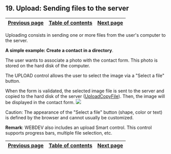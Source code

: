 
## 19. Upload: Sending files to the server
			

| [Previous page](../Concepts_WB/1410087129.md) | [Table of contents](../Concepts_WB/1410087102.md) | [Next page](../Concepts_WB/1410087131.md) |
| --- | --- | --- |



<a name="NOTE1"></a>
<a name="NOTE1_1"></a>
Uploading consists in sending one or more files from the user's computer to the server.

**A simple example: Create a contact in a directory**.

The user wants to associate a photo with the contact form. This photo is stored on the hard disk of the computer.

The UPLOAD control allows the user to select the image via a "Select a file" button.

When the form is validated, the selected image file is sent to the server and copied to the hard disk of the server ([UploadCopyFile](../WDLang2/3012023.md)).
Then, the image will be displayed in the contact form.
![](https://doc.pcsoft.fr/en-US/images/image.awp?langid=3&name=P2-upload%20envoi%20de%20fichiers%20vers%20le%20serveur.gif)


Caution: The appearance of the "Select a file" button (shape, color or text) is defined by the browser and cannot usually be customized.

**Remark**: WEBDEV also includes an upload Smart control. This control supports progress bars, multiple file selection, etc.

| [Previous page](../Concepts_WB/1410087129.md) | [Table of contents](../Concepts_WB/1410087102.md) | [Next page](../Concepts_WB/1410087131.md) |
| --- | --- | --- |




